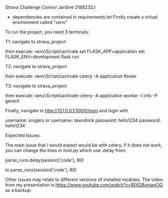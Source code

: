 Strava Challenge 
Connor Jardine
2188232J

- dependencies are contained in requirements.txt 
Firstly create a virtual environment called "venv"

To run the project, you need 3 terminals: 

T1:
navigate to strava_project

then execute:
venv\Scripts\activate
set FLASK_APP=application
set FLASK_ENV=development
flask run

T2:
navigate to strava_project

then execute:
venv\Scripts\activate
celery -A application flower

T3:
navigate to strava_project

then execute:
venv\Scripts\activate
celery -A application worker -l info -P gevent

Finally, navigate to http://127.0.0.1:5000/login 
and login with 

username: srogers	  or	username: skendrick
password: hello1234			password: hello1234


Expected Issues:

The main issue that I would expect would be with celery, if it does not work, you can change the lines in innit.py which use .delay from:

parse_runs.delay(session['code'], 80)

to parse_runs(session['code'], 80)

Other issues may relate to different versions of installed modules. The video from my presentation is https://www.youtube.com/watch?v=RE62BxmagOQ as a backup.